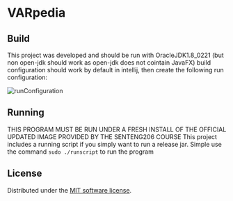 VARpedia
=====================

Build
---------------------
This project was developed and should be run with OracleJDK1.8_0221 (but non open-jdk should work as open-jdk does not cointain JavaFX) build configuration should work by default in intellij, then create the following run configuration:

![runConfiguration](https://i.imgur.com/zVlpgu6.png)

Running
---------------------
THIS PROGRAM MUST BE RUN UNDER A FRESH INSTALL OF THE OFFICIAL UPDATED IMAGE PROVIDED BY THE SENTENG206 COURSE
This project includes a running script if you simply want to run a release jar. Simple use the command `sudo ./runscript` to run the program

License
---------------------
Distributed under the [MIT software license](http://www.opensource.org/licenses/mit-license.php).
